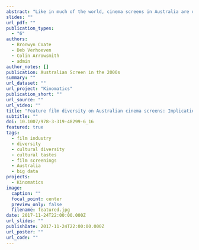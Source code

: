 ```yaml
---
abstract: "Like in much of the world, cinema screens in Australia are dominated by feature films from the US. Drawing on the Kinomatics Global Showtime Dataset, a big cultural dataset of cinema screenings, this chapter considers the diversity of films screened in Australian cinemas by examining not only the broad range of film titles on offer, but also what titles cinemagoers have practical access to, represented by films’ screen-shares. Results of this analysis reveal that despite substantial growth in the volume of first-release feature films on Australian cinema screens, for most cinema audiences, this has not translated into an increase in the diversity of films viewed, since the onus for the provision of diversity rests with smaller cinemas that do not belong to major chains."
slides: ""
url_pdf: ""
publication_types:
  - "6"
authors:
  - Bronwyn Coate
  - Deb Verhoeven
  - Colin Arrowsmith
  - admin
author_notes: []
publication: Australian Screen in the 2000s
summary: ""
url_dataset: ""
url_project: "Kinomatics"
publication_short: ""
url_source: ""
url_video: ""
title: "Feature film diversity on Australian cinema screens: Implications for cultural diversity studies using big data"
subtitle: ""
doi: 10.1007/978-3-319-48299-6_16
featured: true
tags:
  - film industry
  - diversity
  - cultural diversity
  - cultural tastes
  - film screenings
  - Australia
  - big data
projects:
  - Kinomatics
image:
  caption: ""
  focal_point: center
  preview_only: false
  filename: featured.jpg
date: 2017-11-24T22:00:00.000Z
url_slides: ""
publishDate: 2017-11-24T22:00:00.000Z
url_poster: ""
url_code: ""
---
```

